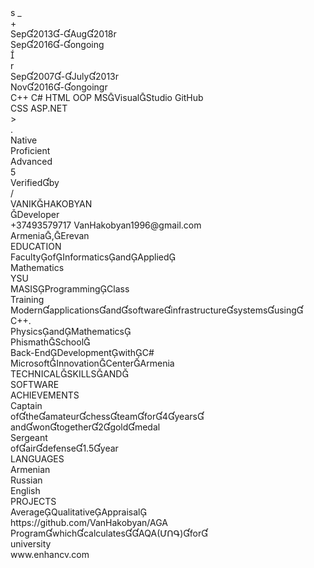 <div id="pf1" class="pf w0 h0" data-page-no="1"><div class="pc pc1 w0 h0 opened"><img class="bi x0 y0 w0 h0" alt="" src="bg1.png"><div class="t m0 x1 h1 y1 ff1 fs0 fc0 sc0 ls0 ws0">s<span class="_ _0"> </span>_</div><div class="t m0 x1 h1 y2 ff1 fs0 fc0 sc0 ls0 ws0">+</div><div class="t m0 x2 h1 y3 ff2 fs1 fc1 sc0 ls0 ws0">Sep201<span class="_ _1"></span>3-Aug2<span class="_ _1"></span>018<span class="_ _2"></span><span class="ff1 fs0 fc2">r</span></div><div class="t m0 x2 h2 y4 ff2 fs1 fc1 sc0 ls0 ws0">Sep201<span class="_ _1"></span>6-ongo<span class="_ _1"></span>ing</div><div class="c x1 y5 w1 h3"><div class="t m0 x0 h4 y6 ff1 fs1 fc3 sc0 ls0 ws0"></div></div><div class="t m0 x1 h1 y4 ff1 fs0 fc2 sc0 ls0 ws0">r</div><div class="t m0 x2 h1 y7 ff2 fs1 fc1 sc0 ls0 ws0">Sep200<span class="_ _1"></span>7-July2<span class="_ _1"></span>013<span class="_ _3"></span><span class="ff1 fs0 fc2">r</span></div><div class="t m0 x2 h1 y8 ff2 fs1 fc1 sc0 ls0 ws0">Nov201<span class="_ _1"></span>6-ongo<span class="_ _1"></span>ing<span class="_ _4"></span><span class="ff1 fs0 fc2">r</span></div><div class="t m0 x3 h5 y9 ff3 fs2 fc4 sc0 ls0 ws0">C++<span class="_ _5"> </span>C#<span class="_ _5"> </span>HTML<span class="_ _6"> </span>OOP<span class="_ _6"> </span>MSVisu<span class="_ _1"></span>alStu<span class="_ _1"></span>dio<span class="_ _6"> </span>GitHub</div><div class="t m0 x3 h5 ya ff3 fs2 fc4 sc0 ls0 ws0">CSS<span class="_ _7"> </span>ASP.N<span class="_ _1"></span>ET</div><div class="t m0 x4 h6 yb ff1 fs3 fc0 sc0 ls0 ws0">&gt;</div><div class="t m0 x4 h6 yc ff1 fs3 fc0 sc0 ls0 ws0">.</div><div class="t m0 x5 h7 yd ff2 fs4 fc5 sc0 ls0 ws0">Native</div><div class="t m0 x6 h7 ye ff2 fs4 fc5 sc0 ls0 ws0">Profici<span class="_ _1"></span>ent</div><div class="t m0 x7 h7 yf ff2 fs4 fc5 sc0 ls0 ws0">Advanc<span class="_ _1"></span>ed</div><div class="t m0 x4 h1 y10 ff1 fs0 fc2 sc0 ls0 ws0">5</div><div class="t m0 x8 h2 y11 ff2 fs1 fc1 sc0 ls0 ws0">Verified<span class="_ _1"></span>by</div><div class="t m0 x9 h8 y12 ff1 fs5 fc1 sc0 ls0 ws0">/</div><div class="t m0 x1 h9 y13 ff4 fs6 fc4 sc0 ls0 ws0">VA<span class="_ _1"></span>N<span class="_ _1"></span>I<span class="_ _1"></span>K<span class="_ _1"></span>H<span class="_ _1"></span>A<span class="_ _1"></span>KO<span class="_ _1"></span>B<span class="_ _1"></span>Y<span class="_ _1"></span>A<span class="_ _1"></span>N</div><div class="t m0 x1 ha y14 ff4 fs7 fc0 sc0 ls0 ws0">Dev<span class="_ _1"></span>elop<span class="_ _1"></span>er</div><div class="t m0 x2 hb y1 ff3 fs0 fc1 sc0 ls0 ws0">+3749<span class="_ _1"></span>35797<span class="_ _1"></span>17<span class="_ _8"> </span>VanHa<span class="_ _1"></span>kobya<span class="_ _1"></span>n1996<span class="_ _1"></span>@gma<span class="_ _1"></span>il.com</div><div class="t m0 x2 hb y2 ff3 fs0 fc1 sc0 ls0 ws0">Armen<span class="_ _1"></span>ia,Ere<span class="_ _1"></span>van</div><div class="t m0 x1 hc y15 ff4 fs8 fc4 sc0 ls0 ws0">EDU<span class="_ _1"></span>C<span class="_ _1"></span>AT<span class="_ _1"></span>IO<span class="_ _1"></span>N</div><div class="t m0 x1 hd y16 ff5 fs7 fc4 sc0 ls0 ws0">Facu<span class="_ _1"></span>ltyo<span class="_ _1"></span>fIn<span class="_ _1"></span>form<span class="_ _1"></span>atic<span class="_ _1"></span>san<span class="_ _1"></span>dAp<span class="_ _1"></span>plie<span class="_ _1"></span>d</div><div class="t m0 x1 hd y17 ff5 fs7 fc4 sc0 ls0 ws0">Mat<span class="_ _1"></span>hem<span class="_ _1"></span>atics</div><div class="t m0 x1 he y18 ff3 fs9 fc0 sc0 ls0 ws0">YSU</div><div class="t m0 x1 hd y19 ff5 fs7 fc4 sc0 ls0 ws0">MA<span class="_ _1"></span>SIS<span class="_ _1"></span>Pro<span class="_ _1"></span>gram<span class="_ _1"></span>min<span class="_ _1"></span>gCl<span class="_ _1"></span>ass</div><div class="t m0 x1 he y1a ff3 fs9 fc0 sc0 ls0 ws0">Train<span class="_ _1"></span>ing</div><div class="c xa y5 w2 h3"><div class="t m0 x0 h7 y1b ff2 fs4 fc1 sc0 ls0 ws0">Moder<span class="_ _1"></span>nappli<span class="_ _1"></span>cations<span class="_ _1"></span>andso<span class="_ _1"></span>ftware<span class="_ _1"></span>infrast<span class="_ _1"></span>ructur<span class="_ _1"></span>esystem<span class="_ _1"></span>susin<span class="_ _1"></span>g</div><div class="t m0 x0 h7 y1c ff2 fs4 fc1 sc0 ls0 ws0">C++.</div></div><div class="t m0 x1 hd y1d ff5 fs7 fc4 sc0 ls0 ws0">Phys<span class="_ _1"></span>icsa<span class="_ _1"></span>ndM<span class="_ _1"></span>athe<span class="_ _1"></span>ma<span class="_ _1"></span>tics</div><div class="t m0 x1 he y1e ff3 fs9 fc0 sc0 ls0 ws0">Phism<span class="_ _1"></span>athS<span class="_ _1"></span>choo<span class="_ _1"></span>l</div><div class="t m0 x1 hd y1f ff5 fs7 fc4 sc0 ls0 ws0">Back<span class="_ _1"></span>-En<span class="_ _1"></span>dDe<span class="_ _1"></span>velo<span class="_ _1"></span>pm<span class="_ _1"></span>entw<span class="_ _1"></span>ith<span class="_ _1"></span>C#</div><div class="t m0 x1 he y20 ff3 fs9 fc0 sc0 ls0 ws0">Micro<span class="_ _1"></span>soft<span class="_ _1"></span>Innov<span class="_ _1"></span>ation<span class="_ _1"></span>Cen<span class="_ _1"></span>terAr<span class="_ _1"></span>men<span class="_ _1"></span>ia</div><div class="t m0 x1 hc y21 ff4 fs8 fc4 sc0 ls0 ws0">TEC<span class="_ _1"></span>H<span class="_ _1"></span>NI<span class="_ _1"></span>CA<span class="_ _1"></span>LS<span class="_ _1"></span>KI<span class="_ _1"></span>LLS<span class="_ _1"></span>A<span class="_ _1"></span>ND<span class="_ _1"></span></div><div class="t m0 x1 hc y22 ff4 fs8 fc4 sc0 ls0 ws0">SO<span class="_ _1"></span>FT<span class="_ _1"></span>W<span class="_ _1"></span>AR<span class="_ _1"></span>E</div><div class="t m0 x4 hc y15 ff4 fs8 fc4 sc0 ls0 ws0">AC<span class="_ _1"></span>HI<span class="_ _1"></span>EV<span class="_ _1"></span>EM<span class="_ _1"></span>EN<span class="_ _1"></span>TS</div><div class="t m0 xb he y23 ff3 fs9 fc4 sc0 ls0 ws0">Capta<span class="_ _1"></span>in</div><div class="t m0 xc h7 y24 ff2 fs4 fc1 sc0 ls0 ws0">ofthea<span class="_ _1"></span>mateu<span class="_ _1"></span>rchess<span class="_ _1"></span>teamf<span class="_ _1"></span>or4ye<span class="_ _1"></span>ars</div><div class="t m0 xc h7 y25 ff2 fs4 fc1 sc0 ls0 ws0">andwo<span class="_ _1"></span>ntoge<span class="_ _1"></span>ther2<span class="_ _1"></span>goldm<span class="_ _1"></span>edal</div><div class="t m0 xb he y26 ff3 fs9 fc4 sc0 ls0 ws0">Serge<span class="_ _1"></span>ant</div><div class="t m0 xc h7 y27 ff2 fs4 fc1 sc0 ls0 ws0">ofaird<span class="_ _1"></span>efense<span class="_ _1"></span>1.5yea<span class="_ _1"></span>r</div><div class="t m0 x4 hc y28 ff4 fs8 fc4 sc0 ls0 ws0">LA<span class="_ _1"></span>NG<span class="_ _1"></span>UA<span class="_ _1"></span>GE<span class="_ _1"></span>S</div><div class="t m0 x4 he y29 ff3 fs9 fc4 sc0 ls0 ws0">Arme<span class="_ _1"></span>nian</div><div class="t m0 x4 he y2a ff3 fs9 fc4 sc0 ls0 ws0">Russi<span class="_ _1"></span>an</div><div class="t m0 x4 he y1f ff3 fs9 fc4 sc0 ls0 ws0">Englis<span class="_ _1"></span>h</div><div class="t m0 x4 hc y2b ff4 fs8 fc4 sc0 ls0 ws0">PR<span class="_ _1"></span>OJ<span class="_ _1"></span>ECT<span class="_ _1"></span>S</div><div class="t m0 x4 hd y2c ff5 fs7 fc4 sc0 ls0 ws0">Ave<span class="_ _1"></span>rage<span class="_ _1"></span>Qu<span class="_ _1"></span>alita<span class="_ _1"></span>tive<span class="_ _1"></span>App<span class="_ _1"></span>raisa<span class="_ _1"></span>l</div><div class="t m0 xd h2 y10 ff2 fs1 fc4 sc0 ls0 ws0">https://<span class="_ _1"></span>github.c<span class="_ _1"></span>om/Va<span class="_ _1"></span>nHakob<span class="_ _1"></span>yan/AG<span class="_ _1"></span>A</div><div class="t m0 x4 h7 y2d ff2 fs4 fc1 sc0 ls0 ws0">Progra<span class="_ _1"></span>mwhic<span class="_ _1"></span>hcalc<span class="_ _1"></span>ulates<span class="_ _1"></span>AQA(<span class="ff6">Մ<span class="_ _1"></span>ՈԳ</span>)fo<span class="_ _1"></span>r</div><div class="t m0 x4 h7 y2e ff2 fs4 fc1 sc0 ls0 ws0">univers<span class="_ _1"></span>ity</div><div class="t m0 xe h2 y11 ff2 fs1 fc1 sc0 ls0 ws0">www.en<span class="_ _1"></span>hancv.c<span class="_ _1"></span>om</div><div class="d m1" style="border-style:none;position:absolute;left:76.000000px;bottom:927.000000px;width:128.000000px;height:18.000000px;background-color:rgba(255,255,255,0.000001);"></div><div class="d m1" style="border-style:none;position:absolute;left:76.000000px;bottom:822.000000px;width:122.000000px;height:18.000000px;background-color:rgba(255,255,255,0.000001);"></div><div class="d m1" style="border-style:none;position:absolute;left:76.000000px;bottom:678.000000px;width:126.000000px;height:18.000000px;background-color:rgba(255,255,255,0.000001);"></div><div class="d m1" style="border-style:none;position:absolute;left:76.000000px;bottom:573.000000px;width:123.000000px;height:18.000000px;background-color:rgba(255,255,255,0.000001);"></div><a class="l" href="mailto:VanHakobyan1996@gmail.com"><div class="d m1" style="border-style:none;position:absolute;left:381.000000px;bottom:1141.000000px;width:266.000000px;height:17.000000px;background-color:rgba(255,255,255,0.000001);"></div></a><a class="l" href="https://github.com/VanHakobyan/AGA"><div class="d m1" style="border-style:none;position:absolute;left:583.000000px;bottom:457.000000px;width:276.000000px;height:16.000000px;background-color:rgba(255,255,255,0.000001);"></div></a></div><div class="pi" data-data="{&quot;ctm&quot;:[1.000000,0.000000,0.000000,1.000000,0.000000,0.000000]}"></div></div>
